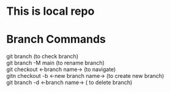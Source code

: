  # This is local repo

 # Branch Commands

 git branch (to check branch)<br>
 git branch -M main (to rename branch)<br>
 git checkout <-branch name-> (to navigate)<br>
 gitn checkout -b <-new branch name-> (to create new branch)<br>
 git branch -d <-branch name-> ( to delete branch)
